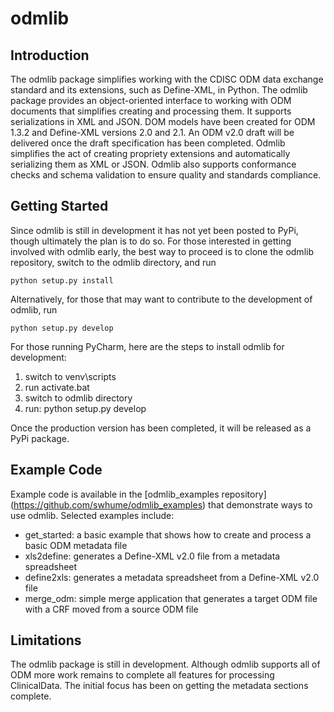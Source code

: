# odmlib

## Introduction
The odmlib package simplifies working with the CDISC ODM data exchange standard and its extensions, such as 
Define-XML, in Python. The odmlib package provides an object-oriented interface to working with ODM documents
that simplifies creating and processing them. It supports serializations in XML and JSON. DOM models have been 
created for ODM 1.3.2 and Define-XML versions 2.0 and 2.1. An ODM v2.0 draft will be delivered once the
draft specification has been completed. Odmlib simplifies the act of creating propriety extensions and
automatically serializing them as XML or JSON. Odmlib also supports conformance checks and schema validation
to ensure quality and standards compliance.

## Getting Started
Since odmlib is still in development it has not yet been posted to PyPi, though ultimately the plan is to do
so. For those interested in getting involved with odmlib early, the best way to proceed is to clone the odmlib 
repository, switch to the odmlib directory, and run 

`python setup.py install` 

Alternatively, for those that may want to contribute to the development of odmlib, run

`python setup.py develop`

For those running PyCharm, here are the steps to install odmlib for development:
1. switch to venv\scripts
2. run activate.bat
3. switch to odmlib directory
4. run: python setup.py develop

Once the production version has been completed, it will be released as a PyPi package.

## Example Code
Example code is available in the [odmlib_examples repository] (https://github.com/swhume/odmlib_examples) 
that demonstrate ways to use odmlib. 
Selected examples include:
* get_started: a basic example that shows how to create and process a basic ODM metadata file
* xls2define: generates a Define-XML v2.0 file from a metadata spreadsheet
* define2xls: generates a metadata spreadsheet from a Define-XML v2.0 file
* merge_odm: simple merge application that generates a target ODM file with a CRF moved from a source 
  ODM file

## Limitations
The odmlib package is still in development. Although odmlib supports all of ODM more work remains 
to complete all features for processing ClinicalData. The initial focus has been on getting 
the metadata sections complete. 